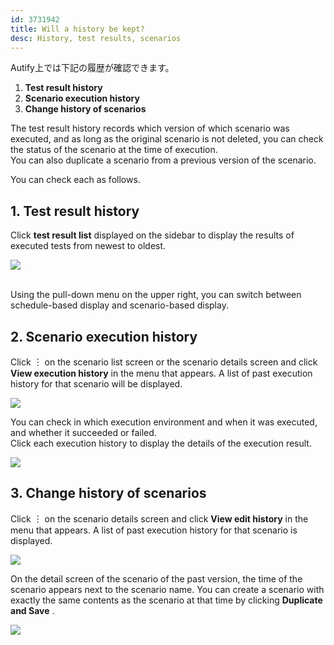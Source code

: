 ```yaml
---
id: 3731942
title: Will a history be kept?
desc: History, test results, scenarios
---
```


Autify上では下記の履歴が確認できます。

1. **Test result history**
2. **Scenario execution history**
3. **Change history of scenarios**

The test result history records which version of which scenario was executed, and as long as the original scenario is not deleted, you can check the status of the scenario at the time of execution. <br>You can also duplicate a scenario from a previous version of the scenario.

You can check each as follows.

## 1. Test result history

Click **test result list** displayed on the sidebar to display the results of executed tests from newest to oldest. <br>

![](https://downloads.intercomcdn.com/i/o/186685805/1701b1dd0548bbb04a1e7431/_2019-10-09_17.58.20.png)

<br>Using the pull-down menu on the upper right, you can switch between schedule-based display and scenario-based display.

## 2. Scenario execution history

Click ︙ on the scenario list screen or the scenario details screen and click **View execution history** in the menu that appears. A list of past execution history for that scenario will be displayed.

![](https://downloads.intercomcdn.com/i/o/186685347/91994a5ac8df49804118b89a/_2019-10-09_17.21.58.png)

You can check in which execution environment and when it was executed, and whether it succeeded or failed. <br>Click each execution history to display the details of the execution result.

![](https://downloads.intercomcdn.com/i/o/186685940/bdc8d985b4a43ebccd65f43d/_2019-10-09_17.32.04.png)

## 3. Change history of scenarios

Click ︙ on the scenario details screen and click **View edit history** in the menu that appears. A list of past execution history for that scenario is displayed.

![](https://downloads.intercomcdn.com/i/o/186686951/21c2fc2803640f316b031b0f/%E3%82%B9%E3%82%AF%E3%83%AA%E3%83%BC%E3%83%B3%E3%82%B7%E3%83%A7%E3%83%83%E3%83%88+2020-02-21+17.47.29.png)

On the detail screen of the scenario of the past version, the time of the scenario appears next to the scenario name. You can create a scenario with exactly the same contents as the scenario at that time by clicking **Duplicate and Save** .

![](https://downloads.intercomcdn.com/i/o/186686571/7db23a65c5b76424473ca79b/%E3%82%B9%E3%82%AF%E3%83%AA%E3%83%BC%E3%83%B3%E3%82%B7%E3%83%A7%E3%83%83%E3%83%88+2020-02-21+17.45.07.png)
